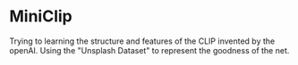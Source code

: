 # MiniClip
Trying to learning the structure and features of the CLIP invented by the openAI. Using the "Unsplash Dataset" to represent the goodness of the net.
